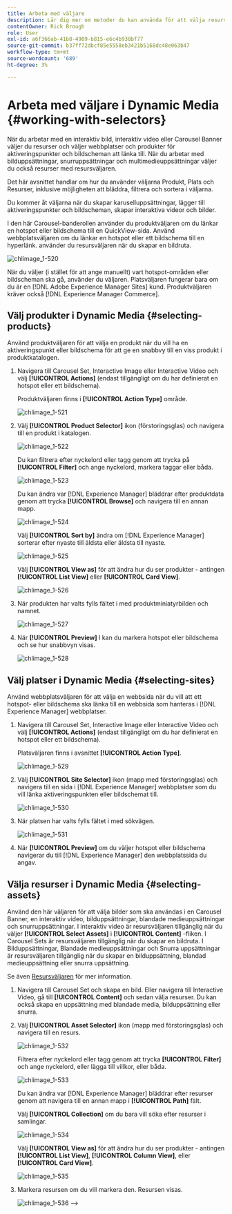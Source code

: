 ```yaml
---
title: Arbeta med väljare
description: Lär dig mer om metoder du kan använda för att välja resurser för interaktiva bilder, interaktiva videor och karusellbanderoller i Dynamic Media.
contentOwner: Rick Brough
role: User
exl-id: a6f366ab-41b8-4909-b815-e6c4b938bf77
source-git-commit: b37ff72dbcf85e5558eb3421b5168dc48e063b47
workflow-type: tm+mt
source-wordcount: '689'
ht-degree: 3%

---
```


# Arbeta med väljare i Dynamic Media {#working-with-selectors}

När du arbetar med en interaktiv bild, interaktiv video eller Carousel Banner väljer du resurser och väljer webbplatser och produkter för aktiveringspunkter och bildscheman att länka till. När du arbetar med bilduppsättningar, snurruppsättningar och multimedieuppsättningar väljer du också resurser med resursväljaren.

Det här avsnittet handlar om hur du använder väljarna Produkt, Plats och Resurser, inklusive möjligheten att bläddra, filtrera och sortera i väljarna.

Du kommer åt väljarna när du skapar karuselluppsättningar, lägger till aktiveringspunkter och bildscheman, skapar interaktiva videor och bilder.

I den här Carousel-banderollen använder du produktväljaren om du länkar en hotspot eller bildschema till en QuickView-sida. Använd webbplatsväljaren om du länkar en hotspot eller ett bildschema till en hyperlänk. använder du resursväljaren när du skapar en bildruta.

![chlimage_1-520](assets/chlimage_1-520.png)

När du väljer (i stället för att ange manuellt) vart hotspot-områden eller bildscheman ska gå, använder du väljaren. Platsväljaren fungerar bara om du är en [!DNL Adobe Experience Manager Sites] kund. Produktväljaren kräver också [!DNL Experience Manager Commerce].

## Välj produkter i Dynamic Media {#selecting-products}

Använd produktväljaren för att välja en produkt när du vill ha en aktiveringspunkt eller bildschema för att ge en snabbvy till en viss produkt i produktkatalogen.

1. Navigera till Carousel Set, Interactive Image eller Interactive Video och välj **[!UICONTROL Actions]** (endast tillgängligt om du har definierat en hotspot eller ett bildschema).

   Produktväljaren finns i **[!UICONTROL Action Type]** område.

   ![chlimage_1-521](assets/chlimage_1-521.png)

1. Välj **[!UICONTROL Product Selector]** ikon (förstoringsglas) och navigera till en produkt i katalogen.

   ![chlimage_1-522](assets/chlimage_1-522.png)

   Du kan filtrera efter nyckelord eller tagg genom att trycka på **[!UICONTROL Filter]** och ange nyckelord, markera taggar eller båda.

   ![chlimage_1-523](assets/chlimage_1-523.png)

   Du kan ändra var [!DNL Experience Manager] bläddrar efter produktdata genom att trycka **[!UICONTROL Browse]** och navigera till en annan mapp.

   ![chlimage_1-524](assets/chlimage_1-524.png)

   Välj **[!UICONTROL Sort by]** ändra om [!DNL Experience Manager] sorterar efter nyaste till äldsta eller äldsta till nyaste.

   ![chlimage_1-525](assets/chlimage_1-525.png)

   Välj **[!UICONTROL View as]** för att ändra hur du ser produkter - antingen **[!UICONTROL List View]** eller **[!UICONTROL Card View]**.

   ![chlimage_1-526](assets/chlimage_1-526.png)

1. När produkten har valts fylls fältet i med produktminiatyrbilden och namnet.

   ![chlimage_1-527](assets/chlimage_1-527.png)

1. När **[!UICONTROL Preview]** I kan du markera hotspot eller bildschema och se hur snabbvyn visas.

   ![chlimage_1-528](assets/chlimage_1-528.png)

## Välj platser i Dynamic Media {#selecting-sites}

Använd webbplatsväljaren för att välja en webbsida när du vill att ett hotspot- eller bildschema ska länka till en webbsida som hanteras i [!DNL Experience Manager] webbplatser.

1. Navigera till Carousel Set, Interactive Image eller Interactive Video och välj **[!UICONTROL Actions]** (endast tillgängligt om du har definierat en hotspot eller ett bildschema).

   Platsväljaren finns i avsnittet **[!UICONTROL Action Type]**.

   ![chlimage_1-529](assets/chlimage_1-529.png)

1. Välj **[!UICONTROL Site Selector]** ikon (mapp med förstoringsglas) och navigera till en sida i [!DNL Experience Manager] webbplatser som du vill länka aktiveringspunkten eller bildschemat till.

   ![chlimage_1-530](assets/chlimage_1-530.png)

1. När platsen har valts fylls fältet i med sökvägen.

   ![chlimage_1-531](assets/chlimage_1-531.png)

1. När **[!UICONTROL Preview]** om du väljer hotspot eller bildschema navigerar du till [!DNL Experience Manager] den webbplatssida du angav.

## Välja resurser i Dynamic Media {#selecting-assets}

Använd den här väljaren för att välja bilder som ska användas i en Carousel Banner, en interaktiv video, bilduppsättningar, blandade medieuppsättningar och snurruppsättningar. I interaktiv video är resursväljaren tillgänglig när du väljer **[!UICONTROL Select Assets]** i **[!UICONTROL Content]** -fliken. I Carousel Sets är resursväljaren tillgänglig när du skapar en bildruta. I Bilduppsättningar, Blandade medieuppsättningar och Snurra uppsättningar är resursväljaren tillgänglig när du skapar en bilduppsättning, blandad medieuppsättning eller snurra uppsättning.

Se även [Resursväljaren](/help/assets/search-assets.md#asset-selector) för mer information.

1. Navigera till Carousel Set och skapa en bild. Eller navigera till Interactive Video, gå till **[!UICONTROL Content]** och sedan välja resurser. Du kan också skapa en uppsättning med blandade media, bilduppsättning eller snurra.
1. Välj **[!UICONTROL Asset Selector]** ikon (mapp med förstoringsglas) och navigera till en resurs.

   ![chlimage_1-532](assets/chlimage_1-532.png)

   Filtrera efter nyckelord eller tagg genom att trycka **[!UICONTROL Filter]** och ange nyckelord, eller lägga till villkor, eller båda.

   ![chlimage_1-533](assets/chlimage_1-533.png)

   Du kan ändra var [!DNL Experience Manager] bläddrar efter resurser genom att navigera till en annan mapp i **[!UICONTROL Path]** fält.

   Välj **[!UICONTROL Collection]** om du bara vill söka efter resurser i samlingar.

   ![chlimage_1-534](assets/chlimage_1-534.png)

   Välj **[!UICONTROL View as]** för att ändra hur du ser produkter - antingen **[!UICONTROL List View]**, **[!UICONTROL Column View]**, eller **[!UICONTROL Card View]**.

   ![chlimage_1-535](assets/chlimage_1-535.png)

1. Markera resursen om du vill markera den. Resursen visas.

   ![chlimage_1-536](assets/chlimage_1-536.png)
-->
